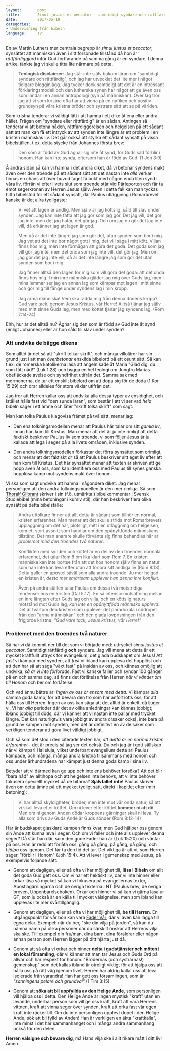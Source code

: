 ```yaml
---
layout:       post
title:        Simul justus et peccator - samtidigt syndare och rättfärdig
date:         2017-05-19
categories:
- Undervisning från bibeln
language:     sv
---
```


En av Martin Luthers mer centrala begrepp är _simul justus et peccator_, synsättet att människan även i sitt försonade tillstånd då hon är _rättfärdiggjord_ inför Gud fortfarande på samma gång är en syndare. I denna artikel tänkte jag vi skulle titta lite närmare på detta.

> **Teologisk disclaimer**: Jag står inte själv bakom läran om "samtidigt syndare och rättfärdig", och jag har utvecklat det lite mer i något tidigare blogginlägg. Jag tycker dock samtidigt att det är en intressant förklaringsmodell och den lutherska synen har något att ge även oss som landar i en annan antropologi (syn på människan). Över lag tror jag att vi som kristna ofta har att vinna på en nyfiken och positiv grundsyn på våra kristna bröder och systrars sätt att se på världen.

Som kristna tenderar vi väldigt lätt i att hamna i ett dike åt ena eller andra hållet. Frågan om "syndare eller rättfärdig" är en sådan. Antingen så tenderar vi att betona nåden, rättfärdiggörelsen och helgelsen på ett sådant sätt att man kan få ett intryck av att synden inte längre är ett problem i en kristen människas liv. Det går också att styrka ett sådant synsätt på vissa bibelställen, t.ex. detta stycke från Johannes första brev:

> Den som är född av Gud ägnar sig inte åt synd, för Guds säd förblir i honom. Han kan inte synda, eftersom han är född av Gud. (1 Joh 3:9)

Å andra sidan så kan vi hamna i det andra diket, då vi betonar syndens makt även över den troende på ett sådant sätt att det nästan inte _alls_ verkar finnas en chans att över huvud taget få bukt med någon enda liten synd i våra liv, förrän vi efter livets slut som troende står vid Pärleporten och får ta emot segerkronan av Herren Jesus själv. Även i detta fall kan man tyckas hitta bibelstöd för ett sådant synsätt, där Paulus utläggning i Romarbrevet kanske är det allra tydligaste:

> Vi vet att lagen är andlig. Men själv är jag köttslig, såld till slav under synden. Jag kan inte fatta att jag gör som jag gör. Det jag vill, det gör jag inte, men det jag hatar, det gör jag. Och om jag nu gör det jag inte vill, då erkänner jag att lagen är god.
>
> Men då är det inte längre jag som gör det, utan synden som bor i mig. Jag vet att det inte bor något gott i mig, det vill säga i mitt kött. Viljan finns hos mig, men inte förmågan att göra det goda. Det goda som jag vill gör jag inte, men det onda som jag inte vill, det gör jag. Men om jag gör det jag inte vill, då är det inte längre jag som gör det utan synden som bor i mig.
>
> Jag finner alltså den lagen för mig som vill göra det goda: att det onda finns hos mig. I min inre människa gläder jag mig över Guds lag, men i mina lemmar ser jag en annan lag som kämpar mot lagen i mitt sinne och gör mig till fånge under syndens lag i min kropp.
>
> Jag arma människa! Vem ska rädda mig från denna dödens kropp? Gud vare tack, genom Jesus Kristus, vår Herre! Alltså tjänar jag själv med mitt sinne Guds lag, men med köttet tjänar jag syndens lag. (Rom 7:14-24)

Ehh, hur är det alltså nu? Ägnar sig den som är född av Gud inte åt synd (enligt Johannes) eller är hon såld till slav under synden?

### Att undvika de bägge dikena

Som alltid är det så att "skrift tolkar skrift", och många villoläror har sin grund just i att man _överbetonar_ enskilda bibelord på ett osunt sätt. Så kan t.ex. de romerska katolikerna läsa att ängeln sade åt Maria "Gläd dig, du som fått nåd!" (Luk 1:28) och bygga en hel teologi om Jungfru Marias obefläckade avelse och syndfrihet utifrån det. Samma sak med mormonerna, de tar ett enskilt bibelord om att döpa sig för de döda (1 Kor 15:29) och drar alldeles för stora växlar utifrån det.

Jag tror att Herren kallar oss att undvika alla dessa typer av ensidighet, och istället hålla fast vid "den sunda läran", som består i att vi ser vad _hela_ bibeln säger i ett ämne och låter "skrift tolka skrift" som sagt.

Man kan tolka Paulus klagovisa främst på två sätt, menar jag:

- Den ena tolkningsmodellen menar att Paulus här talar om sitt _gamla liv_, innan han kom till Kristus. Man menar att det är ju inte rimligt att detta faktiskt beskriver Paulus liv som troende, vi som följer Jesus är ju kallade att lega i seger på alla livets områden, inklusive synden.

- Den andra tolkningsmodellen förkastar det förra synsättet som orimligt, och menar att det faktiskt _är_ så att Paulus beskriver sitt eget liv efter att han kom till Kristus. Det här synsättet menar att texten är skriven att ge hopp även åt oss, som kan identifiera oss med Paulus till synes ganska hopplösa kamp mot syndens makt över honom.

Vi ska som sagt undvika att hamna i någondera diket. Jag menar personligen att den andra tolkningsmodellen är den mer rimliga. Så som [Thoralf Gilbrant](https://no.wikipedia.org/wiki/Thoralf_Gilbrant) skriver i sin (f.ö. utmärkta!) bibelkommentar i Svensk Studiebibel (mina betoningar i kursiv stil), där han beskriver flera olika synsätt på detta bibelställe:

> Andra uttolkare finner att allt detta är sådant som tillhör en normal, kristen erfarenhet. Man menar att det skulle strida mot Romarbrevets uppläggning om det här, plötsligt, mitt i en utläggning om helgelsen, kom ett stort avsnitt som handlar om den opånyttfödda människans tillstånd. Det man snarare skulle förvänta sig finna behandlas här är _problemet med den troendes två naturer_.
>
> Konflikten med synden och köttet är en del av den troendes normala erfarenhet, det talar Rom 8 om lika klart som Rom 7. En kristen människa kan inte bortse från att det hos honom själv finns en natur som han inte kan leva efter utan att förlora sitt andliga liv (Rom 8:13). Detta gäller en apostel såväl som alla andra troende. Ju mer helgad en kristen är, _desto mer smärtsam upplever han denna inre konflikt_.
>
> Även på andra ställen talar Paulus om dessa två motstridiga tendenser hos en kristen (Gal 5:17). En så intensiv motsättning mellan en inre längtan efter Guds lag och vilja, och en köttslig naturs motstånd mot Guds lag, _kan inte en opånyttfödd människa uppleva_. Det är tvärtom den kristen som upplever det paradoxala i nödropet från den "arma människan" och den glada lovprisningen från den frigjorde kristne: _"Gud vare tack, Jesus kristus, vår Herre!"_

### Problemet med den troendes två naturer

Så har vi då kommit ner till det som vi började med: uttrycket _simul justus et peccator_. Samtidigt rättfärdig **och** syndare. Jag vill mena att detta är ett mycket kraftfullt uttryck för evangelium, det glada budskapet om Jesus! Att _fast_ vi kämpar med synden, att _fast_ vi ibland kan uppleva det hopplöst och att den har så att säga "växt fast" på insidan av oss, och kännas omöjlig att undvika, _så är vi inte förlorade_. Fast vi kanske faller och syndar 100 gånger på en och samma dag, så finns det förlåtelse från Herren _när vi vänder om till Honom_ och ber om förlåtelse.

Och vad ännu bättre är: _ingen av oss är ensam med detta_. Vi kämpar _alla_ samma goda kamp, för att bevara den tro som har anförtrotts oss, för att hålla oss till Herren. Ingen av oss kan säga att det alltid är enkelt, då ljuger vi. Vi har _alla_ perioder där det av olika anledningar kan kännas jobbigt; ibland jobbigt till döds, där vi känner att vi nästan inte pallar med trycket längre. Det kan naturligtvis vara jobbigt av andra orsaker ocks[, inte bara på grund av kampen mot synden, men det är definitivt en av de saker som verkligen tenderar att göra livet väldigt jobbigt.

Och så som det stod i den citerade texten här, _att detta är en normal kristen erfarenhet_ - det är precis så jag ser det också. Du och jag är i gott sällskap när vi kämpar! Halleluja, vilket underbart evangelium detta är! Paulus kämpade, och många, många andra kristna tillsammans med honom och oss under århundradena har kämpat just denna goda kamp i sina liv.

Betyder att vi därmed kan ge upp och inte ens behöver försöka? Att det blir "bara nåd" av alltihopa och att helgelsen inte behövs, att vi inte behöver fokusera speciellt mycket på de bitarna? **Självfallet inte**! Paulus skriver även om detta ämne på ett mycket tydligt sätt, direkt i kapitlet efter (min betoning):

> Vi har alltså skyldigheter, bröder, men inte mot vår onda natur, så att vi skall leva efter köttet. Om ni lever efter köttet **kommer ni att dö**. Men om ni genom Anden dödar kroppens gärningar skall ni leva. Ty alla som drivs av Guds Ande är Guds sönder (Rom 8:12-14)

Här är budskapet glasklart: kampen finns kvar, men Gud hjälper oss genom sin Ande att kunna leva i seger. Och om vi faller och inte alls upplever denna seger? Då står han där, som den gode Fader han är (Luk 15:20) och väntar på oss. Han är redo att förlåta oss, gång på gång, på gång, på gång, och _hjälpa_ oss igenom. Det får ta den tid det tar. Det viktiga är att vi, som Herren säger, "förblir i Honom" (Joh 15:4). Att vi lever i gemenskap med Jesus, på exempelvis följande sätt:

- Genom att dagligen, eller så ofta vi har möjlighet till, **läsa i Bibeln** om allt det goda Gud gett oss. Om vi har ett hektiskt liv, där vi inte hinner eller orkar läsa så mycket så kan vi fokusera på evangeliernas texter, Apostlagärningarna och de övriga texterna i NT (Paulus brev, de övriga breven, Uppenbarelseboken). Orkar och hinner vi så kan vi gärna läsa ur GT, som ju också är en källa till mycket välsignelse, men som ibland kan upplevas lite mer svårtillgänglig.

- Genom att dagligen, eller så ofta vi har möjlighet till, **be till Herren**. En utgångspunkt för vår bön kan vara [Fader Vår](https://sv.wikipedia.org/wiki/Herrens_b%C3%B6n), där vi även kan lägga till egna delar. Exempel: när du ber, "ske din vilja på jorden", så kan du nämna namn på olika personer där du särskilt önskar att Herrens vilja ska ske. Till exempel din fru/man, dina barn, dina föräldrar eller någon annan person som Herren lägger på ditt hjärta just då.

- Genom att så ofta vi orkar och hinner **delta i gudstjänster och möten i en lokal församling**, där vi känner att man tar Jesus och Guds Ord på allvar och har respekt för honom. "Brödernas (och systrarnas!) gemenskap" som det kallas ibland är otroligt viktigt för att hjälpa oss att hålla oss på rätt väg igenom livet. Herren har aldrig kallat oss att leva isolerade från varandra! Han har gett oss församlingen, som är _"sanningens pelare och grundval"_ (1 Tim 3:15)

- Genom att **söka att bli uppfyllda av den Helige Ande**, som personligen vill hjälpa oss i detta. Den Helige Ande är ingen mystisk "kraft" utan en levande, underbar person som vill ge oss kraft, kraft att vara Herrens vittnen, kraft att vinna seger över synden, kraft att orka fast vår egen kraft inte räcker till. Om du inte personligen upplevt dopet i den Helige Ande, sök att bli fylld av Anden! Han är verkligen en äkta "kraftkälla", inte minst i det här sammanhanget och i många andra sammanhang också för den delen.

**Herren välsigne och bevare dig**, må Hans vilja ske i allt rikare mått i ditt liv! Amen.
